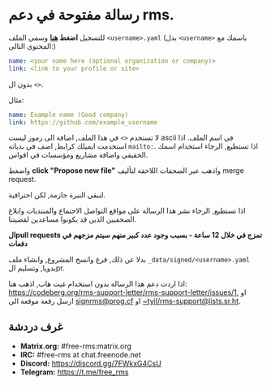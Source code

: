# رسالة مفتوحة في دعم rms.

للتسجيل **اضغط [هنا](https://github.com/rms-support-letter/rms-support-letter.github.io/new/master/_data/signed)** وسمي الملف `<username>.yaml` (بدل `<username>` باسمك مع المحتوى التالي:)

```yaml
name: <your name here (optional organization or company)>
link: <link to your profile or site>
```

بدون ال `<>`.

مثال:
```yaml
name: Example name (Good company)
link: https://github.com/example_username
```
لا تستخدم `<>` في هذا الملف, اضافة الى رموز ليست ascii في اسم الملف.
اذا استخدمت ايميلك كرابط, اضف في بدياته `mailto:`.
اذا تستطيع, الرجاء استخدام اسمك الحقيقي واضافة مشاريع ومؤسسات في اقواس.

واضغط **click "Propose new file"** واذهب عبر الصحفات اللاحقة لتأليف merge request.

لنبقي النبرة حازمة, لكن احترافية.

اذا تستطيع, الرجاء نشر هذا الرسالة على مواقع التواصل الاجتماع والمنتديات وابلاغ الصحفيين الذين قد يكونوا مساعدين لقضيتنا.

**الpull requests تمزج في خلال 12 ساعة - بسبب وجود عدد كبير منهم سيتم مزجهم في دفعات**

بدلا عن ذلك, فرع وانسخ المشروع, وانشاء ملف `_data/signed/<username>.yaml` يدويا, وتسليم الpr.

اذا اردت دعم هذا الرسالة بدون استخدام غيت هاب, اذهب هنا:
https://codeberg.org/rms-support-letter/rms-support-letter/issues/1, 
او ارسل رقعة موقعة الى [signrms@prog.cf](mailto:signrms@prog.cf) او [~tyil/rms-support@lists.sr.ht](mailto:~tyil/rms-support@lists.sr.ht).

## غرف دردشة

- **Matrix.org:** #free-rms:matrix.org
- **IRC:** #free-rms at chat.freenode.net
- **Discord:** https://discord.gg/7FWkxG4CsU
- **Telegram:** https://t.me/free_rms
